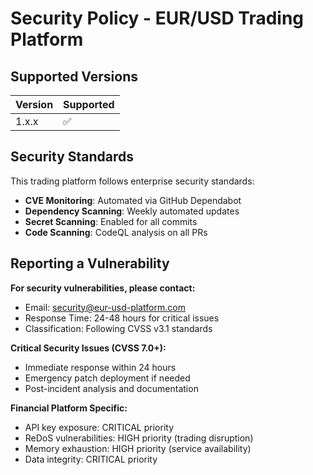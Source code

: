 # Security Policy - EUR/USD Trading Platform

## Supported Versions

| Version | Supported          |
| ------- | ------------------ |
| 1.x.x   | :white_check_mark: |

## Security Standards

This trading platform follows enterprise security standards:
- **CVE Monitoring**: Automated via GitHub Dependabot
- **Dependency Scanning**: Weekly automated updates
- **Secret Scanning**: Enabled for all commits
- **Code Scanning**: CodeQL analysis on all PRs

## Reporting a Vulnerability

**For security vulnerabilities, please contact:**
- Email: security@eur-usd-platform.com
- Response Time: 24-48 hours for critical issues
- Classification: Following CVSS v3.1 standards

**Critical Security Issues (CVSS 7.0+):**
- Immediate response within 24 hours
- Emergency patch deployment if needed
- Post-incident analysis and documentation

**Financial Platform Specific:**
- API key exposure: CRITICAL priority
- ReDoS vulnerabilities: HIGH priority (trading disruption)
- Memory exhaustion: HIGH priority (service availability)
- Data integrity: CRITICAL priority
